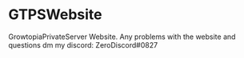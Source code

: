 # GTPSWebsite
GrowtopiaPrivateServer Website. Any problems with the website and questions dm my discord: ZeroDiscord#0827
